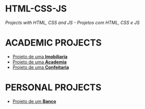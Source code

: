 # HTML-CSS-JS
<em>Projects with HTML, CSS and JS - Projetos com HTML, CSS e JS</em>


<h1>ACADEMIC PROJECTS</h1>
    <ul>
        <li><a href="https://deevalex.github.io/HTML-CSS/Trabalhos2/index.html">Projeto de uma <strong>Imobiliaria</strong></a></li>
        <li><a href="https://deevalex.github.io/HTML-CSS/trabalho3/index.html">Projeto de uma <strong>Academia</strong></a></li>
        <li><a href="https://deevalex.github.io/HTML-CSS/exerc%C3%ADcios_aula3/index.html">Projeto de uma <strong>Confeitaria</strong></a></li>
    </ul>
<h1>PERSONAL PROJECTS</h1>
    <ul>
        <li><a href="https://deevalex.github.io/HTML-CSS/projeto_banco/index.html">Projeto de um <strong>Banco</strong></a></li>
    </ul>